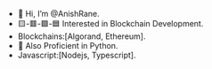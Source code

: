 - 👋 Hi, I’m @AnishRane.
- 🟨-🟥-🟩-🟦 Interested in Blockchain Development.
- Blockchains:[Algorand, Ethereum].
- 🐍 Also Proficient in Python.
- Javascript:[Nodejs, Typescript].


<!---
AnishRane/AnishRane is a ✨ special ✨ repository because its `README.md` (this file) appears on your GitHub profile.
You can click the Preview link to take a look at your changes.
--->
